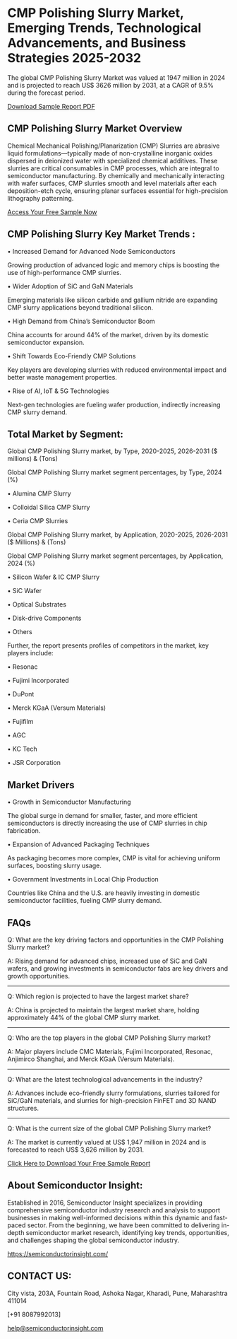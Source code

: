 <h1>CMP Polishing Slurry Market, Emerging Trends, Technological Advancements, and Business Strategies 2025-2032</h1>

The global CMP Polishing Slurry Market was valued at 1947 million in 2024 and is projected to reach US$ 3626 million by 2031, at a CAGR of 9.5% during the forecast period.

[Download Sample Report PDF
](https://semiconductorinsight.com/download-sample-report/?product_id=91117)

<h2>CMP Polishing Slurry Market Overview</h2>

Chemical Mechanical Polishing/Planarization (CMP) Slurries are abrasive liquid formulations—typically made of non-crystalline inorganic oxides dispersed in deionized water with specialized chemical additives. These slurries are critical consumables in CMP processes, which are integral to semiconductor manufacturing. By chemically and mechanically interacting with wafer surfaces, CMP slurries smooth and level materials after each deposition-etch cycle, ensuring planar surfaces essential for high-precision lithography patterning.

[Access Your Free Sample Now](https://semiconductorinsight.com/report/cmp-polishing-slurry-market/)

<h2>CMP Polishing Slurry Key Market Trends  :</h2>

•	Increased Demand for Advanced Node Semiconductors

Growing production of advanced logic and memory chips is boosting the use of high-performance CMP slurries.

•	Wider Adoption of SiC and GaN Materials

Emerging materials like silicon carbide and gallium nitride are expanding CMP slurry applications beyond traditional silicon.

•	High Demand from China’s Semiconductor Boom

China accounts for around 44% of the market, driven by its domestic semiconductor expansion.

•	Shift Towards Eco-Friendly CMP Solutions

Key players are developing slurries with reduced environmental impact and better waste management properties.

•	Rise of AI, IoT & 5G Technologies

Next-gen technologies are fueling wafer production, indirectly increasing CMP slurry demand.

<h2>Total Market by Segment:</h2>

Global CMP Polishing Slurry market, by Type, 2020-2025, 2026-2031 ($ millions) & (Tons)

Global CMP Polishing Slurry market segment percentages, by Type, 2024 (%)

•	Alumina CMP Slurry

•	Colloidal Silica CMP Slurry

•	Ceria CMP Slurries

Global CMP Polishing Slurry market, by Application, 2020-2025, 2026-2031 ($ Millions) & (Tons)

Global CMP Polishing Slurry market segment percentages, by Application, 2024 (%)

•	Silicon Wafer & IC CMP Slurry

•	SiC Wafer

•	Optical Substrates

•	Disk-drive Components

•	Others

Further, the report presents profiles of competitors in the market, key players include:

•	Resonac

•	Fujimi Incorporated

•	DuPont

•	Merck KGaA (Versum Materials)

•	Fujifilm

•	AGC

•	KC Tech

•	JSR Corporation

<h2>Market Drivers</h2>

•	Growth in Semiconductor Manufacturing

The global surge in demand for smaller, faster, and more efficient semiconductors is directly increasing the use of CMP slurries in chip fabrication.

•	Expansion of Advanced Packaging Techniques

As packaging becomes more complex, CMP is vital for achieving uniform surfaces, boosting slurry usage.

•	Government Investments in Local Chip Production

Countries like China and the U.S. are heavily investing in domestic semiconductor facilities, fueling CMP slurry demand.

<h2>FAQs</h2>

Q: What are the key driving factors and opportunities in the CMP Polishing Slurry market?

A: Rising demand for advanced chips, increased use of SiC and GaN wafers, and growing investments in semiconductor fabs are key drivers and growth opportunities.

________________________________________

Q: Which region is projected to have the largest market share?

A: China is projected to maintain the largest market share, holding approximately 44% of the global CMP slurry market.

________________________________________

Q: Who are the top players in the global CMP Polishing Slurry market?

A: Major players include CMC Materials, Fujimi Incorporated, Resonac, Anjimirco Shanghai, and Merck KGaA (Versum Materials).

________________________________________

Q: What are the latest technological advancements in the industry?

A: Advances include eco-friendly slurry formulations, slurries tailored for SiC/GaN materials, and slurries for high-precision FinFET and 3D NAND structures.

________________________________________

Q: What is the current size of the global CMP Polishing Slurry market?

A: The market is currently valued at US$ 1,947 million in 2024 and is forecasted to reach US$ 3,626 million by 2031.

[Click Here to Download Your Free Sample Report ](https://semiconductorinsight.com/download-sample-report/?product_id=91117)


<h2> About Semiconductor Insight:</h2>

Established in 2016, Semiconductor Insight specializes in providing comprehensive semiconductor industry research and analysis to support businesses in making well-informed decisions within this dynamic and fast-paced sector. From the beginning, we have been committed to delivering in-depth semiconductor market research, identifying key trends, opportunities, and challenges shaping the global semiconductor industry.

https://semiconductorinsight.com/

<h2>CONTACT US:</h2>

City vista, 203A, Fountain Road, Ashoka Nagar, Kharadi, Pune, Maharashtra 411014

[+91 8087992013]

help@semiconductorinsight.com

